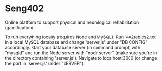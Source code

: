 # Seng402
Online platform to support physical and neurological rehabilitation (gamification)

To run everything locally (requires Node and MySQL): Run '402tables2.txt' in a local MySQL database and change 'server.js' under "DB CONFIG" accordingly. Start your database server (in command prompt) with "mysqld" and run the Node server with "node server" (make sure you're in the directory containing 'server.js'). Navigate to localhost:3000 (or change the port in 'server.js' under "SERVER").
